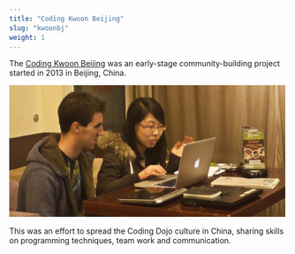 ```yaml
---
title: "Coding Kwoon Beijing"
slug: "kwoonbj"
weight: 1
---
```


The [Coding Kwoon Beijing](http://bj.codingkwoon.com) was an early-stage
community-building project started in 2013 in Beijing, China.

![Coding Kwoon](images/codingkwoon.jpg)

This was an effort to spread the Coding Dojo culture in China, sharing skills
on programming techniques, team work and communication.
